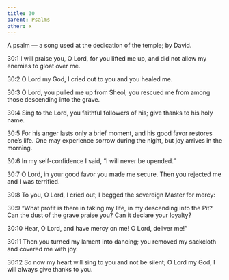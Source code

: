 ```yaml
---
title: 30
parent: Psalms
other: x
---
```



A psalm — a song used at the dedication of the temple; by David.

<a name="30:1">30:1</a> I will praise you, O Lord, for you lifted me up,
and did not allow my enemies to gloat over me.

<a name="30:2">30:2</a> O Lord my God,
I cried out to you and you healed me.

<a name="30:3">30:3</a> O Lord, you pulled me up from Sheol;
you rescued me from among those descending into the grave.

<a name="30:4">30:4</a> Sing to the Lord, you faithful followers of his;
give thanks to his holy name.

<a name="30:5">30:5</a> For his anger lasts only a brief moment,
and his good favor restores one’s life.
One may experience sorrow during the night,
but joy arrives in the morning.

<a name="30:6">30:6</a> In my self-confidence I said,
“I will never be upended.”

<a name="30:7">30:7</a> O Lord, in your good favor you made me secure.
Then you rejected me and I was terrified.

<a name="30:8">30:8</a> To you, O Lord, I cried out;
I begged the sovereign Master for mercy:

<a name="30:9">30:9</a> “What profit is there in taking my life,
in my descending into the Pit?
Can the dust of the grave praise you?
Can it declare your loyalty?

<a name="30:10">30:10</a> Hear, O Lord, and have mercy on me!
O Lord, deliver me!”

<a name="30:11">30:11</a> Then you turned my lament into dancing;
you removed my sackcloth and covered me with joy.

<a name="30:12">30:12</a> So now my heart will sing to you and not be silent;
O Lord my God, I will always give thanks to you.
